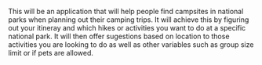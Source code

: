 This will be an application that will help people find campsites in national parks when planning out their camping trips. It will achieve this by figuring out your itineray and which hikes or activities you want to do at a specific national park. It will then offer sugestions based on location to those activities you are looking to do as well as other variables such as group size limit or if pets are allowed.
